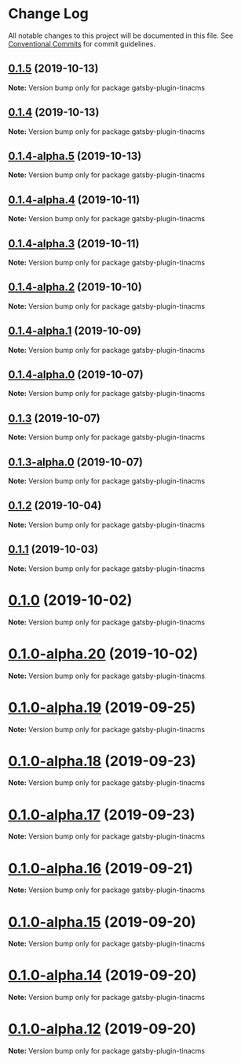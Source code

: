 # Change Log

All notable changes to this project will be documented in this file.
See [Conventional Commits](https://conventionalcommits.org) for commit guidelines.

## [0.1.5](https://github.com/tinacms/tinacms/compare/gatsby-plugin-tinacms@0.1.4...gatsby-plugin-tinacms@0.1.5) (2019-10-13)

**Note:** Version bump only for package gatsby-plugin-tinacms





## [0.1.4](https://github.com/tinacms/tinacms/compare/gatsby-plugin-tinacms@0.1.4-alpha.5...gatsby-plugin-tinacms@0.1.4) (2019-10-13)

**Note:** Version bump only for package gatsby-plugin-tinacms





## [0.1.4-alpha.5](https://github.com/tinacms/tinacms/compare/gatsby-plugin-tinacms@0.1.4-alpha.4...gatsby-plugin-tinacms@0.1.4-alpha.5) (2019-10-13)

**Note:** Version bump only for package gatsby-plugin-tinacms





## [0.1.4-alpha.4](https://github.com/tinacms/tinacms/compare/gatsby-plugin-tinacms@0.1.4-alpha.3...gatsby-plugin-tinacms@0.1.4-alpha.4) (2019-10-11)

**Note:** Version bump only for package gatsby-plugin-tinacms





## [0.1.4-alpha.3](https://github.com/tinacms/tinacms/compare/gatsby-plugin-tinacms@0.1.4-alpha.2...gatsby-plugin-tinacms@0.1.4-alpha.3) (2019-10-11)

**Note:** Version bump only for package gatsby-plugin-tinacms





## [0.1.4-alpha.2](https://github.com/tinacms/tinacms/compare/gatsby-plugin-tinacms@0.1.1...gatsby-plugin-tinacms@0.1.4-alpha.2) (2019-10-10)

**Note:** Version bump only for package gatsby-plugin-tinacms





## [0.1.4-alpha.1](https://github.com/tinacms/tinacms/compare/gatsby-plugin-tinacms@0.1.1...gatsby-plugin-tinacms@0.1.4-alpha.1) (2019-10-09)

**Note:** Version bump only for package gatsby-plugin-tinacms





## [0.1.4-alpha.0](https://github.com/tinacms/tinacms/compare/gatsby-plugin-tinacms@0.1.3...gatsby-plugin-tinacms@0.1.4-alpha.0) (2019-10-07)

**Note:** Version bump only for package gatsby-plugin-tinacms





## [0.1.3](https://github.com/tinacms/tinacms/compare/gatsby-plugin-tinacms@0.1.3-alpha.0...gatsby-plugin-tinacms@0.1.3) (2019-10-07)

**Note:** Version bump only for package gatsby-plugin-tinacms





## [0.1.3-alpha.0](https://github.com/tinacms/tinacms/compare/gatsby-plugin-tinacms@0.1.1...gatsby-plugin-tinacms@0.1.3-alpha.0) (2019-10-07)

**Note:** Version bump only for package gatsby-plugin-tinacms





## [0.1.2](https://github.com/tinacms/tinacms/compare/gatsby-plugin-tinacms@0.1.2-alpha.0...gatsby-plugin-tinacms@0.1.2) (2019-10-04)

**Note:** Version bump only for package gatsby-plugin-tinacms





## [0.1.1](https://github.com/tinacms/tinacms/compare/gatsby-plugin-tinacms@0.1.0...gatsby-plugin-tinacms@0.1.1) (2019-10-03)

**Note:** Version bump only for package gatsby-plugin-tinacms





# [0.1.0](https://github.com/tinacms/tinacms/compare/gatsby-plugin-tinacms@0.1.0-alpha.20...gatsby-plugin-tinacms@0.1.0) (2019-10-02)

**Note:** Version bump only for package gatsby-plugin-tinacms





# [0.1.0-alpha.20](https://github.com/tinacms/tinacms/compare/gatsby-plugin-tinacms@0.1.0-alpha.19...gatsby-plugin-tinacms@0.1.0-alpha.20) (2019-10-02)

**Note:** Version bump only for package gatsby-plugin-tinacms





# [0.1.0-alpha.19](https://github.com/tinacms/tinacms/compare/gatsby-plugin-tinacms@0.1.0-alpha.18...gatsby-plugin-tinacms@0.1.0-alpha.19) (2019-09-25)

**Note:** Version bump only for package gatsby-plugin-tinacms





# [0.1.0-alpha.18](https://github.com/tinacms/tinacms/compare/gatsby-plugin-tinacms@0.1.0-alpha.17...gatsby-plugin-tinacms@0.1.0-alpha.18) (2019-09-23)

**Note:** Version bump only for package gatsby-plugin-tinacms





# [0.1.0-alpha.17](https://github.com/tinacms/tinacms/compare/gatsby-plugin-tinacms@0.1.0-alpha.16...gatsby-plugin-tinacms@0.1.0-alpha.17) (2019-09-23)

**Note:** Version bump only for package gatsby-plugin-tinacms





# [0.1.0-alpha.16](https://github.com/tinacms/tinacms/compare/gatsby-plugin-tinacms@0.1.0-alpha.15...gatsby-plugin-tinacms@0.1.0-alpha.16) (2019-09-21)

**Note:** Version bump only for package gatsby-plugin-tinacms





# [0.1.0-alpha.15](https://github.com/tinacms/tinacms/compare/gatsby-plugin-tinacms@0.1.0-alpha.14...gatsby-plugin-tinacms@0.1.0-alpha.15) (2019-09-20)

**Note:** Version bump only for package gatsby-plugin-tinacms





# [0.1.0-alpha.14](https://github.com/tinacms/tinacms/compare/gatsby-plugin-tinacms@0.1.0-alpha.11...gatsby-plugin-tinacms@0.1.0-alpha.14) (2019-09-20)

**Note:** Version bump only for package gatsby-plugin-tinacms





# [0.1.0-alpha.12](https://github.com/tinacms/tinacms/compare/gatsby-plugin-tinacms@0.1.0-alpha.11...gatsby-plugin-tinacms@0.1.0-alpha.12) (2019-09-20)

**Note:** Version bump only for package gatsby-plugin-tinacms
